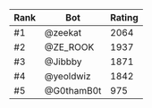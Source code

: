 Rank|Bot|Rating
---|---|---
#1|@zeekat|2064
#2|@ZE_ROOK|1937
#3|@Jibbby|1871
#4|@yeoldwiz|1842
#5|@G0thamB0t|975
